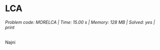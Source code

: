 # LCA
###### Problem code: MORELCA \| Time: 15.00 s \| Memory: 128 MB \| Solved: yes \| print

Najni
